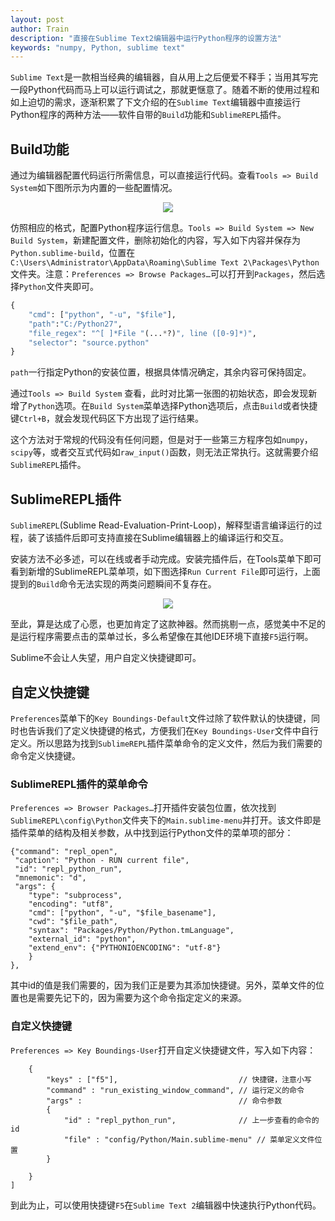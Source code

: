 ```yaml
---
layout: post
author: Train
description: "直接在Sublime Text2编辑器中运行Python程序的设置方法"
keywords: "numpy, Python, sublime text"
---
```


`Sublime Text`是一款相当经典的编辑器，自从用上之后便爱不释手；当用其写完一段Python代码而马上可以运行调试之，那就更惬意了。随着不断的使用过程和如上迫切的需求，逐渐积累了下文介绍的在`Sublime Text`编辑器中直接运行Python程序的两种方法——软件自带的`Build`功能和`SublimeREPL`插件。

## Build功能

通过为编辑器配置代码运行所需信息，可以直接运行代码。查看`Tools => Build System`如下图所示为内置的一些配置情况。

<div align='center'><img src="{{ "/images/2013-10-31-01.jpg" | prepend: site.baseurl }}"></div>

仿照相应的格式，配置Python程序运行信息。`Tools => Build System => New Build System`，新建配置文件，删除初始化的内容，写入如下内容并保存为`Python.sublime-build`，位置在`C:\Users\Administrator\AppData\Roaming\Sublime Text 2\Packages\Python`文件夹。注意：`Preferences => Browse Packages…`可以打开到`Packages`，然后选择`Python`文件夹即可。

```python
{
    "cmd": ["python", "-u", "$file"],
    "path":"C:/Python27",
    "file_regex": "^[ ]*File "(...*?)", line ([0-9]*)",
    "selector": "source.python"
}
```

`path`一行指定Python的安装位置，根据具体情况确定，其余内容可保持固定。

通过`Tools => Build System` 查看，此时对比第一张图的初始状态，即会发现新增了`Python`选项。在`Build System`菜单选择Python选项后，点击`Build`或者快捷键`Ctrl+B`，就会发现代码区下方出现了运行结果。

这个方法对于常规的代码没有任何问题，但是对于一些第三方程序包如`numpy`， `scipy`等，或者交互式代码如`raw_input()`函数，则无法正常执行。这就需要介绍`SublimeREPL`插件。

## SublimeREPL插件

`SublimeREPL`(Sublime Read-Evaluation-Print-Loop)，解释型语言编译运行的过程，装了该插件后即可支持直接在Sublime编辑器上的编译运行和交互。

安装方法不必多述，可以在线或者手动完成。安装完插件后，在Tools菜单下即可看到新增的SublimeREPL菜单项，如下图选择`Run Current File`即可运行，上面提到的`Build`命令无法实现的两类问题瞬间不复存在。

<div align='center'><img src="{{ "/images/2013-10-31-02.jpg" | prepend: site.baseurl }}"></div>

至此，算是达成了心愿，也更加肯定了这款神器。然而挑剔一点，感觉美中不足的是运行程序需要点击的菜单过长，多么希望像在其他IDE环境下直接`F5`运行啊。

Sublime不会让人失望，用户自定义快捷键即可。

## 自定义快捷键

`Preferences`菜单下的`Key Boundings-Default`文件过除了软件默认的快捷键，同时也告诉我们了定义快捷键的格式，方便我们在`Key Boundings-User`文件中自行定义。所以思路为找到`SublimeREPL`插件菜单命令的定义文件，然后为我们需要的命令定义快捷键。

### SublimeREPL插件的菜单命令

`Preferences => Browser Packages…`打开插件安装包位置，依次找到`SublimeREPL\config\Python`文件夹下的`Main.sublime-menu`并打开。该文件即是插件菜单的结构及相关参数，从中找到运行Python文件的菜单项的部分：

```
{"command": "repl_open",
 "caption": "Python - RUN current file",
 "id": "repl_python_run",
 "mnemonic": "d",
 "args": {
    "type": "subprocess",
    "encoding": "utf8",
    "cmd": ["python", "-u", "$file_basename"],
    "cwd": "$file_path",
    "syntax": "Packages/Python/Python.tmLanguage",
    "external_id": "python",
    "extend_env": {"PYTHONIOENCODING": "utf-8"}
    }
},
```

其中id的值是我们需要的，因为我们正是要为其添加快捷键。另外，菜单文件的位置也是需要先记下的，因为需要为这个命令指定定义的来源。

### 自定义快捷键

`Preferences => Key Boundings-User`打开自定义快捷键文件，写入如下内容：

```[
    {
        "keys" : ["f5"],                           // 快捷键，注意小写
        "command" : "run_existing_window_command", // 运行定义的命令
        "args" :                                   // 命令参数
        {
            "id" : "repl_python_run",              // 上一步查看的命令的id
            "file" : "config/Python/Main.sublime-menu" // 菜单定义文件位置
        }

    }
]
```

到此为止，可以使用快捷键`F5`在`Sublime Text 2`编辑器中快速执行Python代码。